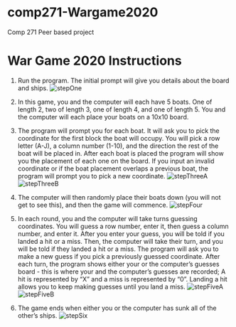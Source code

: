 # comp271-Wargame2020

Comp 271 Peer based project
# War Game 2020 Instructions
1. Run the program. The initial prompt will give you details about the board and ships.
![stepOne](https://github.com/WinterSolid/comp271-Wargame2020/blob/master/projectinstrucpics/projectinstrucpics/1.png)

2. In this game, you and the computer will each have 5 boats. One of length 2, two of length 3, one of length 4, and one of length 5. You and the computer will each place your boats on a 10x10 board.

3. The program will prompt you for each boat. It will ask you to pick the coordinate for the first block the boat will occupy. You will pick a row letter (A-J), a column number (1-10), and the direction the rest of the boat will be placed in. After each boat is placed the program will show you the placement of each one on the board. If you input an invalid coordinate or if the boat placement overlaps a previous boat, the program will prompt you to pick a new coordinate.
![stepThreeA](https://github.com/WinterSolid/comp271-Wargame2020/blob/master/projectinstrucpics/projectinstrucpics/3a.png) ![stepThreeB](https://github.com/WinterSolid/comp271-Wargame2020/blob/master/projectinstrucpics/projectinstrucpics/3b.png)

4. The computer will then randomly place their boats down (you will not get to see this), and then the game will commence.
![stepFour](https://github.com/WinterSolid/comp271-Wargame2020/blob/master/projectinstrucpics/projectinstrucpics/4.png)

5. In each round, you and the computer will take turns guessing coordinates. You will guess a row number, enter it, then guess a column number, and enter it. After you enter your guess, you will be told if you landed a hit or a miss. Then, the computer will take their turn, and you will be told if they landed a hit or a miss. The program will ask you to make a new guess if you pick a previously guessed coordinate. After each turn, the program shows either your or the computer’s guesses board - this is where your and the computer’s guesses are recorded; A hit is represented by “X” and a miss is represented by “0”. Landing a hit allows you to keep making guesses until you land a miss.
![stepFiveA](https://github.com/WinterSolid/comp271-Wargame2020/blob/master/projectinstrucpics/projectinstrucpics/5a.png) ![stepFiveB](https://github.com/WinterSolid/comp271-Wargame2020/blob/master/projectinstrucpics/projectinstrucpics/5b.png)

6. The game ends when either you or the computer has sunk all of the other’s ships.
![stepSix](https://github.com/WinterSolid/comp271-Wargame2020/blob/master/projectinstrucpics/projectinstrucpics/6.png)
